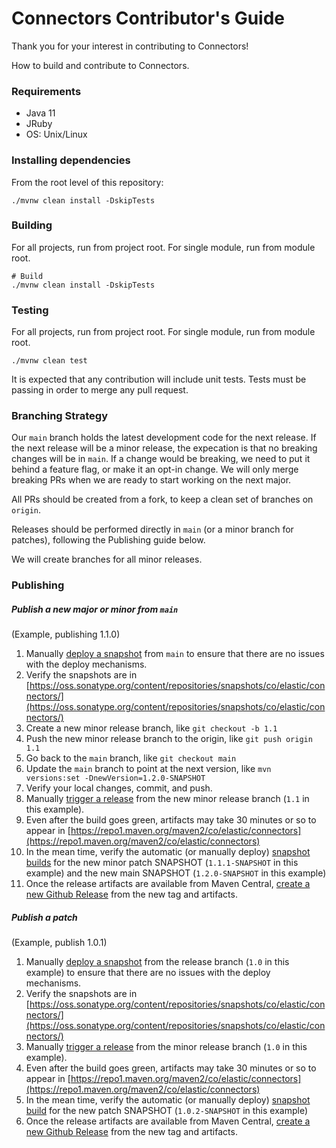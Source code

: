 # Connectors Contributor's Guide

Thank you for your interest in contributing to Connectors!

How to build and contribute to Connectors.

### Requirements

- Java 11
- JRuby
- OS: Unix/Linux

### Installing dependencies

From the root level of this repository:

```shell
./mvnw clean install -DskipTests
```

### Building

For all projects, run from project root. For single module, run from
module root.

```shell
# Build
./mvnw clean install -DskipTests
```

### Testing

For all projects, run from project root. For single module, run from
module root.

```shell
./mvnw clean test
```

It is expected that any contribution will include unit tests. Tests must be passing in order to merge any pull request.

### Branching Strategy

Our `main` branch holds the latest development code for the next release. If the next release will be a minor release,
the expecation is that no breaking changes will be in `main`. If a change would be breaking, we need to put it behind a
feature flag, or make it an opt-in change. We will only merge breaking PRs when we are ready to start working on the
next major.

All PRs should be created from a fork, to keep a clean set of branches on `origin`.

Releases should be performed directly in `main` (or a minor branch for patches), following the Publishing guide below.

We will create branches for all minor releases.

### Publishing

##### Publish a new major or minor from `main`
(Example, publishing 1.1.0)

1. Manually [deploy a snapshot](https://internal-ci.elastic.co/job/elastic+connectors+deploy-snapshot/) from `main` to ensure that there are no issues with the deploy mechanisms.
2. Verify the snapshots are in [https://oss.sonatype.org/content/repositories/snapshots/co/elastic/connectors/](https://oss.sonatype.org/content/repositories/snapshots/co/elastic/connectors/)
3. Create a new minor release branch, like `git checkout -b 1.1`
4. Push the new minor release branch to the origin, like `git push origin 1.1`
5. Go back to the `main` branch, like `git checkout main`
6. Update the `main` branch to point at the next version, like `mvn versions:set -DnewVersion=1.2.0-SNAPSHOT`
7. Verify your local changes, commit, and push.
8. Manually [trigger a release](https://internal-ci.elastic.co/job/elastic+connectors+release/) from the new minor release branch (`1.1` in this example).
9. Even after the build goes green, artifacts may take 30 minutes or so to appear in [https://repo1.maven.org/maven2/co/elastic/connectors](https://repo1.maven.org/maven2/co/elastic/connectors)
10. In the mean time, verify the automatic (or manually deploy) [snapshot builds](https://internal-ci.elastic.co/job/elastic+connectors+deploy-snapshot/) for the new minor patch SNAPSHOT (`1.1.1-SNAPSHOT` in this example) and the new main SNAPSHOT (`1.2.0-SNAPSHOT` in this example)
11. Once the release artifacts are available from Maven Central, [create a new Github Release](https://github.com/elastic/connectors/releases/new) from the new tag and artifacts.

##### Publish a patch
(Example, publish 1.0.1)

1. Manually [deploy a snapshot](https://internal-ci.elastic.co/job/elastic+connectors+deploy-snapshot/) from the release branch (`1.0` in this example) to ensure that there are no issues with the deploy mechanisms.
2. Verify the snapshots are in [https://oss.sonatype.org/content/repositories/snapshots/co/elastic/connectors/](https://oss.sonatype.org/content/repositories/snapshots/co/elastic/connectors/)
3. Manually [trigger a release](https://internal-ci.elastic.co/job/elastic+connectors+release/) from the minor release branch (`1.0` in this example).
4. Even after the build goes green, artifacts may take 30 minutes or so to appear in [https://repo1.maven.org/maven2/co/elastic/connectors](https://repo1.maven.org/maven2/co/elastic/connectors)
5. In the mean time, verify the automatic (or manually deploy) [snapshot build](https://internal-ci.elastic.co/job/elastic+connectors+deploy-snapshot/) for the new patch SNAPSHOT (`1.0.2-SNAPSHOT` in this example)
6. Once the release artifacts are available from Maven Central, [create a new Github Release](https://github.com/elastic/connectors/releases/new) from the new tag and artifacts.

